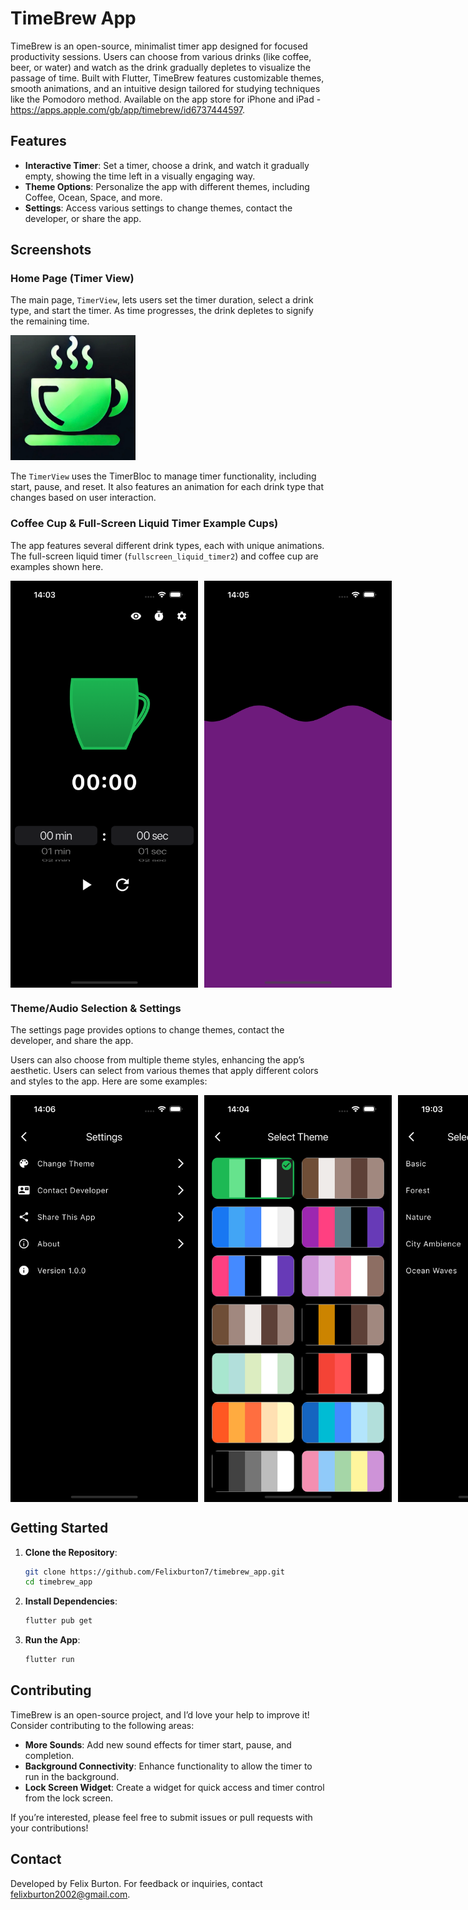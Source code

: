 # TimeBrew App

TimeBrew is an open-source, minimalist timer app designed for focused productivity sessions. Users can choose from various drinks (like coffee, beer, or water) and watch as the drink gradually depletes to visualize the passage of time. Built with Flutter, TimeBrew features customizable themes, smooth animations, and an intuitive design tailored for studying techniques like the Pomodoro method. Available on the app store for iPhone and iPad - https://apps.apple.com/gb/app/timebrew/id6737444597. 

## Features
- **Interactive Timer**: Set a timer, choose a drink, and watch it gradually empty, showing the time left in a visually engaging way.
- **Theme Options**: Personalize the app with different themes, including Coffee, Ocean, Space, and more.
- **Settings**: Access various settings to change themes, contact the developer, or share the app.

## Screenshots

### Home Page (Timer View)
The main page, `TimerView`, lets users set the timer duration, select a drink type, and start the timer. As time progresses, the drink depletes to signify the remaining time.

<img src="assets/images/appstore.png" alt="Home Page" width="200">

The `TimerView` uses the TimerBloc to manage timer functionality, including start, pause, and reset. It also features an animation for each drink type that changes based on user interaction.

### Coffee Cup & Full-Screen Liquid Timer Example Cups)
The app features several different drink types, each with unique animations. The full-screen liquid timer (`fullscreen_liquid_timer2`) and coffee cup are examples shown here.

<div style="display: flex; gap: 10px;">
  <img src="assets/images/fullscreen_liquid_timer.png" alt="Full-Screen Liquid Timer" width="300">
  <img src="assets/images/fullscreen_liquid_timer2.png" alt="Coffee-cup" width="300">
</div>


### Theme/Audio Selection & Settings
The settings page provides options to change themes, contact the developer, and share the app. 

Users can also choose from multiple theme styles, enhancing the app’s aesthetic. Users can select from various themes that apply different colors and styles to the app. Here are some examples:
<div style="display: flex; gap: 10px;">
  <img src="assets/images/setting_page.png" alt="Settings Page" width="300">
  <img src="assets/images/themepage.png" alt="Theme Page" width="300">
  <img src="assets/images/audiothemes.png" alt="Settings Page" width="300">
</div>

## Getting Started

1. **Clone the Repository**:
   ```bash
   git clone https://github.com/Felixburton7/timebrew_app.git
   cd timebrew_app
   ```

2. **Install Dependencies**:
   ```bash
   flutter pub get
   ```

3. **Run the App**:
   ```bash
   flutter run
   ```

## Contributing
TimeBrew is an open-source project, and I’d love your help to improve it! Consider contributing to the following areas:
- **More Sounds**: Add new sound effects for timer start, pause, and completion.
- **Background Connectivity**: Enhance functionality to allow the timer to run in the background.
- **Lock Screen Widget**: Create a widget for quick access and timer control from the lock screen.

If you’re interested, please feel free to submit issues or pull requests with your contributions!

## Contact
Developed by Felix Burton. For feedback or inquiries, contact [felixburton2002@gmail.com](mailto:felixburton2002@gmail.com).

